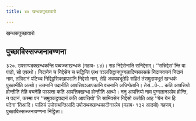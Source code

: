 ```yaml
---
title: ४४ खन्धकपुच्छावारो

---
```

खन्धकपुच्छावारो  


## पुच्छाविस्सज्जनावण्णना

३२०. उपसम्पदक्खन्धकन्ति पब्बज्जाखन्धकं (महाव॰ ८४)। सह निद्देसेनाति सनिद्देसम्। ‘‘सन्निद्देस’’न्ति वा पाठो, सो एवत्थो। निदानेन च निद्देसेन च सद्धिन्ति एत्थ पञ्ञत्तिट्ठानपुग्गलादिप्पकासकं निदानवचनं निदानं नाम, तन्निदानं पटिच्च निद्दिट्ठसिक्खापदानि निद्देसो नाम, तेहि अवयवभूतेहि सहितं तंसमुदायभूतं खन्धकं पुच्छामीति अत्थो। उत्तमानि पदानीति आपत्तिपञ्ञापकानि वचनानि अधिप्पेतानि। तेसं…पे॰… कति आपत्तियो होन्तीति तेहि वचनेहि पञ्ञत्ता कति आपत्तिक्खन्धा होन्तीति अत्थो। ननु आपत्तियो नाम पुग्गलानञ्ञेव होन्ति, न पदानं, कस्मा पन ‘‘समुक्कट्ठपदानं कति आपत्तियो’’ति सामिवसेन निद्देसो कतोति आह ‘‘येन येन हि पदेना’’तिआदि। पाळियं उपोसथन्तिआदि उपोसथक्खन्धकादीनञ्ञेव (महाव॰ १३२ आदयो) गहणम्।  
पुच्छाविस्सज्जनावण्णना निट्ठिता।  